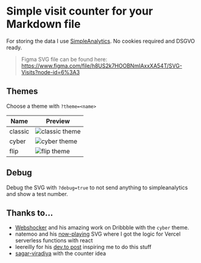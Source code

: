 # Simple visit counter for your Markdown file

For storing the data I use [SimpleAnalytics](https://simpleanalytics.com/). No cookies
required and DSGVO ready.

> Figma SVG file can be found here:
> https://www.figma.com/file/h8US2k7HOOBNmIAxxXA54T/SVG-Visits?node-id=6%3A3

## Themes

Choose a theme with `?theme=<name>`

| Name    | Preview                                                                                 |
| ------- | --------------------------------------------------------------------------------------- |
| classic | ![classic theme](https://visits.muuvmuuv.vercel.app/image.svg?debug=true&theme=classic) |
| cyber   | ![cyber theme](https://visits.muuvmuuv.vercel.app/image.svg?debug=true&theme=cyber)     |
| flip    | ![flip theme](https://visits.muuvmuuv.vercel.app/image.svg?debug=true&theme=flip)       |

## Debug

Debug the SVG with `?debug=true` to not send anything to simpleanalytics and show a test
number.

## Thanks to...

- [Webshocker](https://dribbble.com/shots/3505409-Counter) and his amazing work on
  Dribbble with the `cyber` theme.
- natemoo and his
  [now-playing](https://github.com/natemoo-re/natemoo-re/blob/master/api/now-playing.ts)
  SVG where I got the logic for Vercel serverless functions with react
- leereilly for his
  [dev.to post](https://dev.to/github/10-standout-github-profile-readmes-h2o) inspiring me
  to do this stuff
- [sagar-viradiya](https://github.com/sagar-viradiya/sagar-viradiya) with the counter idea
